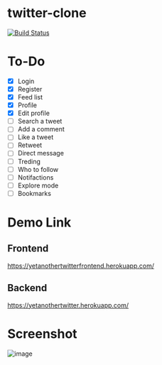 # twitter-clone
[![Build Status](https://travis-ci.org/superbahbi/twitter-clone.svg?branch=master)](https://travis-ci.org/superbahbi/twitter-clone)
# To-Do
- [x] Login
- [x] Register
- [x] Feed list
- [x] Profile
- [x] Edit profile
- [ ] Search a tweet
- [ ] Add a comment
- [ ] Like a tweet
- [ ] Retweet
- [ ] Direct message
- [ ] Treding
- [ ] Who to follow
- [ ] Notifactions
- [ ] Explore mode
- [ ] Bookmarks
# Demo Link
## Frontend
https://yetanothertwitterfrontend.herokuapp.com/
## Backend
https://yetanothertwitter.herokuapp.com/
# Screenshot
![image](https://i.gyazo.com/5fb9072f3ae50a5df31ba5066f460992.png)
